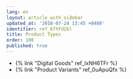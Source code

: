 ```yaml
---
lang: en
layout: article_with_sidebar
updated_at: '2018-07-24 13:45 +0400'
identifier: ref_67tFd2bl
title: Product Types
order: 100
published: true
---
```

*   {% link "Digital Goods" ref_lxNH6TFr %}
*   {% link "Product Variants" ref_0uApuQfx %}